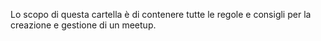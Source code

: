 Lo scopo di questa cartella è di contenere tutte le regole e consigli per la creazione e gestione di un meetup.   
